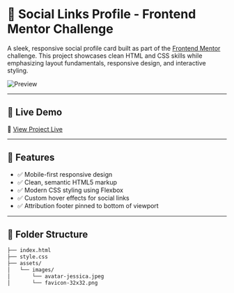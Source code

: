 # 💼 Social Links Profile - Frontend Mentor Challenge

A sleek, responsive social profile card built as part of the [Frontend Mentor](https://www.frontendmentor.io) challenge. This project showcases clean HTML and CSS skills while emphasizing layout fundamentals, responsive design, and interactive styling.

![Preview](./assets/images/preview.jpg) <!-- Replace with actual preview image path -->

---

## 🚀 Live Demo
🔗 [View Project Live](https://your-live-link-here.com)

---

## 📌 Features

- ✅ Mobile-first responsive design
- ✅ Clean, semantic HTML5 markup
- ✅ Modern CSS styling using Flexbox
- ✅ Custom hover effects for social links
- ✅ Attribution footer pinned to bottom of viewport

---

## 📂 Folder Structure

```bash
├── index.html
├── style.css
├── assets/
│   └── images/
│       └── avatar-jessica.jpeg
│       └── favicon-32x32.png
